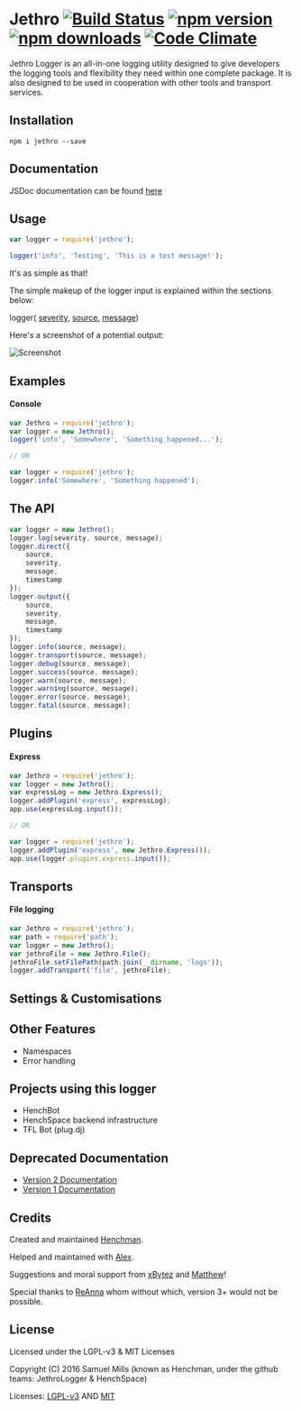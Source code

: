 # Jethro [![Build Status][travis-badge]][travis-link] [![npm version][npm-badge]][npm-link] [![npm downloads][npmd-badge]][npmd-link] [![Code Climate][cc-badge]][cc-link]

Jethro Logger is an all-in-one logging utility designed to give developers the logging tools and flexibility they need
within one complete package. It is also designed to be used in cooperation with other tools and transport services.

Installation
------------
```npm i jethro --save```

Documentation
-------------
JSDoc documentation can be found [here](https://jethrologger.github.io/documentation/jethro-node)


Usage
-----

```js
var logger = require('jethro');

logger('info', 'Testing', 'This is a test message!');
```

It's as simple as that!

The simple makeup of the logger input is explained within the sections below:

logger( [severity](/docs/v2/SEVERITY.md), [source](/docs/v2/SOURCE.md), [message](/docs/v2/MESSAGE.md))

Here's a screenshot of a potential output:


![Screenshot](https://raw.githubusercontent.com/JethroLogger/Jethro/v2/docs/v2/i.png "Screenshot")

Examples
--------

#### Console

```js
var Jethro = require('jethro');
var logger = new Jethro();
logger('info', 'Somewhere', 'Something happened...');

// OR

var logger = require('jethro');
logger.info('Somewhere', 'Something happened');
```

The API
-------
```js
var logger = new Jethro();
logger.log(severity, source, message);
logger.direct({
    source,
    severity,
    message,
    timestamp
});
logger.output({
    source,
    severity,
    message,
    timestamp
});
logger.info(source, message);
logger.transport(source, message);
logger.debug(source, message);
logger.success(source, message);
logger.warn(source, message);
logger.warning(source, message);
logger.error(source, message);
logger.fatal(source, message);
```

Plugins
-------

#### Express

```js
var Jethro = require('jethro');
var logger = new Jethro();
var expressLog = new Jethro.Express();
logger.addPlugin('express', expressLog);
app.use(expressLog.input());

// OR

var logger = require('jethro');
logger.addPlugin('express', new Jethro.Express());
app.use(logger.plugins.express.input());
```

Transports
----------

#### File logging

```js
var Jethro = require('jethro');
var path = require('path');
var logger = new Jethro();
var jethroFile = new Jethro.File();
jethroFile.setFilePath(path.join(__dirname, 'logs'));
logger.addTransport('file', jethroFile);
```

Settings & Customisations
-------------------------

Other Features
---------------------
* Namespaces
* Error handling

Projects using this logger
--------------------------
* HenchBot
* HenchSpace backend infrastructure
* TFL Bot (plug.dj)

Deprecated Documentation
------------------------
* [Version 2 Documentation](https://github.com/JethroLogger/Jethro/tree/v2/docs/v2/)
* [Version 1 Documentation](https://github.com/JethroLogger/Jethro/blob/v2/docs/v1/README.md)

Credits
-------
Created and maintained [Henchman](https://hench.space).

Helped and maintained with [Alex](http://thedark1337.com).

Suggestions and moral support from [xBytez](https://github.com/xBytez) and [Matthew](https://github.com/yemasthui)!

Special thanks to [ReAnna](https://github.com/goto-bus-stop/) whom without which, version 3+ would not be possible.

License
-------
Licensed under the LGPL-v3 & MIT Licenses

Copyright (C) 2016  Samuel Mills (known as Henchman, under the github teams: JethroLogger & HenchSpace)

Licenses: [LGPL-v3](/LGPLv3-license.txt) AND [MIT](/MIT-.txt)

[travis-badge]: https://travis-ci.org/JethroLogger/Jethro.svg?branch=master
[travis-link]: https://travis-ci.org/JethroLogger/Jethro
[npm-badge]: http://img.shields.io/npm/v/jethro.svg
[npm-link]: https://npmjs.org/package/jethro
[npmd-badge]: http://img.shields.io/npm/dm/jethro.svg
[npmd-link]: https://npmjs.org/package/jethro
[cc-badge]: https://codeclimate.com/github/JethroLogger/Jethro/badges/gpa.svg
[cc-link]: https://codeclimate.com/github/JethroLogger/Jethro


